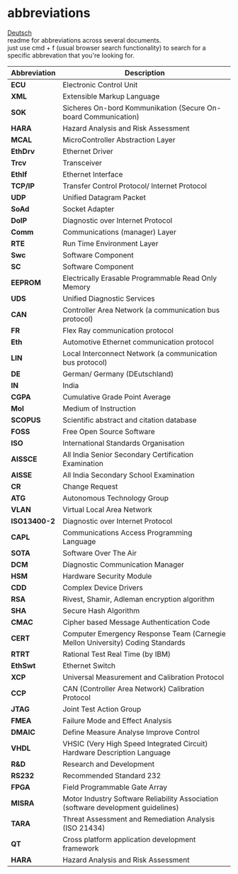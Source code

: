 # abbreviations  
[Deutsch](https://github.com/whoisheartbreak/abk-rzungen)  
readme for abbreviations across several documents.  
just use cmd + f (usual browser search functionality) to search for a specific abbrevation that you're looking for.  


| Abbreviation | Description                                                                                         |
|--------------|-----------------------------------------------------------------------------------------------------|
| __ECU__      | Electronic Control Unit                                                                              |
| __XML__      | Extensible Markup Language                                                                           |
| __SOK__      | Sicheres On-bord Kommunikation (Secure On-board Communication)                                      |
| __HARA__     | Hazard Analysis and Risk Assessment                                                                  |
| __MCAL__     | MicroController Abstraction Layer                                                                    |
| __EthDrv__   | Ethernet Driver                                                                                     |
| __Trcv__     | Transceiver                                                                                         |
| __EthIf__    | Ethernet Interface                                                                                  |
| __TCP/IP__   | Transfer Control Protocol/ Internet Protocol                                                        |
| __UDP__      | Unified Datagram Packet                                                                              |
| __SoAd__     | Socket Adapter                                                                                      |
| __DoIP__     | Diagnostic over Internet Protocol                                                                    |
| __Comm__     | Communications (manager) Layer                                                                      |
| __RTE__      | Run Time Environment Layer                                                                           |
| __Swc__      | Software Component                                                                                  |
| __SC__       | Software Component                                                                                  |
| __EEPROM__   | Electrically Erasable Programmable Read Only Memory                                                 |
| __UDS__      | Unified Diagnostic Services                                                                          |
| __CAN__      | Controller Area Network (a communication bus protocol)                                              |
| __FR__       | Flex Ray communication protocol                                                                      |
| __Eth__      | Automotive Ethernet communication protocol                                                           |
| __LIN__      | Local Interconnect Network (a communication bus protocol)                                           |
| __DE__       | German/ Germany (DEutschland)                                                                       |
| __IN__       | India                                                                                               |
| __CGPA__     | Cumulative Grade Point Average                                                                       |
| __MoI__      | Medium of Instruction                                                                                |
| __SCOPUS__   | Scientific abstract and citation database                                                            |
| __FOSS__     | Free Open Source Software                                                                           |
| __ISO__      | International Standards Organisation                                                                |
| __AISSCE__   | All India Senior Secondary Certification Examination                                                 |
| __AISSE__    | All India Secondary School Examination                                                               |
| __CR__       | Change Request                                                                                      |
| __ATG__      | Autonomous Technology Group                                                                          |
| __VLAN__     | Virtual Local Area Network                                                                           |
| __ISO13400-2__ | Diagnostic over Internet Protocol                                                                    |
| __CAPL__     | Communications Access Programming Language                                                           |
| __SOTA__     | Software Over The Air                                                                                |
| __DCM__      | Diagnostic Communication Manager                                                                     |
| __HSM__      | Hardware Security Module                                                                             |
| __CDD__      | Complex Device Drivers                                                                               |
| __RSA__      | Rivest, Shamir, Adleman encryption algorithm                                                        |
| __SHA__      | Secure Hash Algorithm                                                                                |
| __CMAC__     | Cipher based Message Authentication Code                                                            |
| __CERT__     | Computer Emergency Response Team (Carnegie Mellon University) Coding Standards                      |
| __RTRT__     | Rational Test Real Time (by IBM)                                                                    |
| __EthSwt__   | Ethernet Switch                                                                                     |
| __XCP__      | Universal Measurement and Calibration Protocol                                                       |
| __CCP__      | CAN (Controller Area Network) Calibration Protocol                                                  |
| __JTAG__     | Joint Test Action Group                                                                              |
| __FMEA__     | Failure Mode and Effect Analysis                                                                     |
| __DMAIC__    | Define Measure Analyse Improve Control                                                               |
| __VHDL__     | VHSIC (Very High Speed Integrated Circuit) Hardware Description Language                             |
| __R&D__      | Research and Development                                                                             |
| __RS232__    | Recommended Standard 232                                                                             |
| __FPGA__     | Field Programmable Gate Array                                                                        |
| __MISRA__    | Motor Industry Software Reliability Association (software development guidelines)                    |
| __TARA__     | Threat Assessment and Remediation Analysis (ISO 21434)                                             |
| __QT__       | Cross platform application development framework                                                     |
| __HARA__     | Hazard Analysis and Risk Assessment                                                                   |
